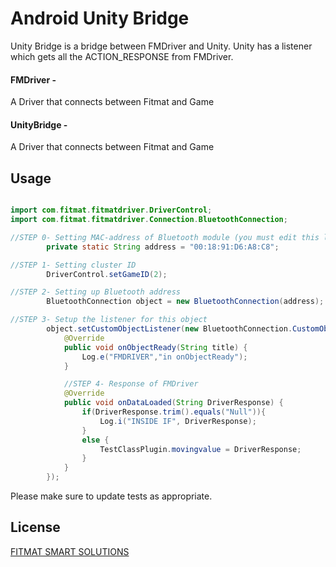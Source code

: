 # Android Unity Bridge

Unity Bridge is a bridge between FMDriver and Unity. Unity has a listener which gets all the ACTION_RESPONSE from FMDriver.


#### FMDriver - 
A Driver that connects between Fitmat and Game
 
#### UnityBridge - 
A Driver that connects between Fitmat and Game
 


## Usage
```java

import com.fitmat.fitmatdriver.DriverControl;
import com.fitmat.fitmatdriver.Connection.BluetoothConnection;

//STEP 0- Setting MAC-address of Bluetooth module (you must edit this line)
        private static String address = "00:18:91:D6:A8:C8";

//STEP 1- Setting cluster ID
        DriverControl.setGameID(2);

//STEP 2- Setting up Bluetooth address
        BluetoothConnection object = new BluetoothConnection(address);

//STEP 3- Setup the listener for this object
        object.setCustomObjectListener(new BluetoothConnection.CustomObjectListenerInterface() {
            @Override
            public void onObjectReady(String title) {
                Log.e("FMDRIVER","in onObjectReady");
            }

            //STEP 4- Response of FMDriver
            @Override
            public void onDataLoaded(String DriverResponse) {
                if(DriverResponse.trim().equals("Null")){
                    Log.i("INSIDE IF", DriverResponse);
                }
                else {
                    TestClassPlugin.movingvalue = DriverResponse;
                }
            }
        });
```

Please make sure to update tests as appropriate.

## License
[FITMAT SMART SOLUTIONS](http://www.fundaysports.in)